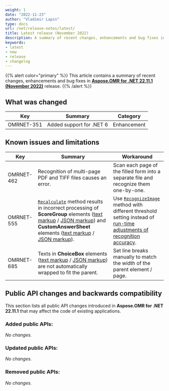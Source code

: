 ```yaml
---
weight: 1
date: "2022-11-23"
author: "Vladimir Lapin"
type: docs
url: /net/release-notes/latest/
title: Latest release (November 2022)
description: A summary of recent changes, enhancements and bug fixes in Aspose.OCR for .NET 22.11.1 (November 2022) release.
keywords:
- latest
- new
- release
- changelog
---
```


{{% alert color="primary" %}} 
This article contains a summary of recent changes, enhancements and bug fixes in [**Aspose.OMR for .NET 22.11.1 (November 2022)**](https://www.nuget.org/packages/Aspose.OMR/22.11.1) release.
{{% /alert %}} 

## What was changed

Key | Summary | Category
--- | ------- | --------
OMRNET-351 | Added support for .NET 6 | Enhancement

## Known issues and limitations

Key | Summary | Workaround
--- | ------- | ----------
OMRNET-462 | Recognition of multi-page PDF and TIFF files causes an error. | Scan each page of the filled form into a separate file and recognize them one-by-one.
OMRNET-555 | [`Recalculate`](https://reference.aspose.com/omr/net/aspose.omr.api/templateprocessor/recalculate/) method results in incorrect processing of **ScoreGroup** elements ([text markup](/omr/net/txt-markup/score_group/) / [JSON markup](/omr/net/json-markup/scoregroup/)) and **CustomAnswerSheet** elements ([text markup](/omr/net/txt-markup/custom_answer_sheet/) / [JSON markup](/omr/net/json-markup/customanswersheet/)). | Use [`RecognizeImage`](https://reference.aspose.com/omr/net/aspose.omr.api/templateprocessor/recognizeimage/) method with different threshold setting instead of [run-time adjustments of recognition accuracy](/omr/net/recognition/accuracy-threshold/#adjusting-recognition-accuracy-at-run-time).
OMRNET-685 | Texts in **ChoiceBox** elements ([text markup](/omr/net/txt-markup/question/) / [JSON markup](/omr/net/json-markup/choicebox/)) are not automatically wrapped to fit the parent. | Set line breaks manually to match the width of the parent element / page.

## Public API changes and backwards compatibility

This section lists all public API changes introduced in **Aspose.OMR for .NET 22.11.1** that may affect the code of existing applications.

### Added public APIs:

_No changes._

### Updated public APIs:

_No changes._

### Removed public APIs:

_No changes._
